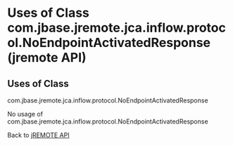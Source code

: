 # Uses of Class com.jbase.jremote.jca.inflow.protocol.NoEndpointActivatedResponse (jremote API)

<PageHeader />

## Uses of Class
com.jbase.jremote.jca.inflow.protocol.NoEndpointActivatedResponse

No usage of com.jbase.jremote.jca.inflow.protocol.NoEndpointActivatedResponse

Back to [jREMOTE API](com_jbase_jremote_package-summary)

  
<PageFooter />
